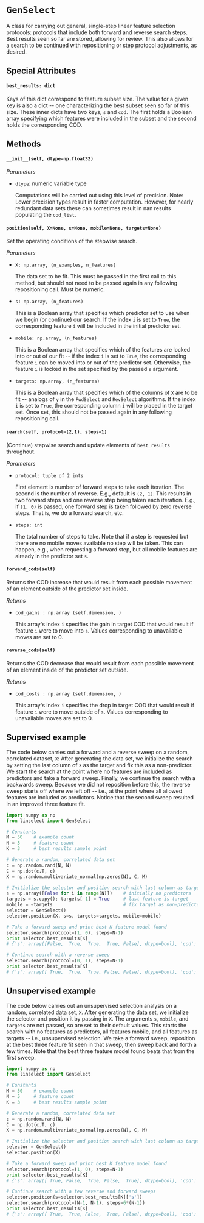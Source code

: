 # `GenSelect` 

A class for carrying out general, single-step linear feature selection
protocols: protocols that include both forward and reverse search steps.  Best
results seen so far are stored, allowing for review.  This also allows for a
search to be continued with repositioning or step protocol adjustments, as
desired.

## Special Attributes
#### `best_results: dict`
  Keys of this dict correspond to feature subset size.  The value for a given key
  is also a dict -- one characterizing the best subset seen so far of this size.
  These inner dicts have two keys, `s` and `cod`.  The first holds a Boolean array
  specifying which features were included in the subset and the second holds the
  corresponding COD.

## Methods
#### `__init__(self, dtype=np.float32)`
  *Parameters*

  * `dtype`: numeric variable type
  
    Computations will be carried out using this level of precision. Note: Lower
    precision types result in faster computation. However, for nearly redundant
    data sets these can sometimes result in nan results populating the
    `cod_list`.

#### `position(self, X=None, s=None, mobile=None, targets=None)`

Set the operating conditions of the stepwise search.

*Parameters*
  
 *  `X: np.array, (n_examples, n_features)`

    The data set to be fit.  This must be passed in the first call to this
    method, but should not need to be passed again in any following repositioning
    call.  Must be numeric.

 *  `s: np.array, (n_features)`

    This is a Boolean array that specifies which predictor set to use when we
    begin (or continue) our search.  If the index `i` is set to `True`, the
    corresponding feature `i` will be included in the initial predictor set.

 *  `mobile: np.array, (n_features)`

    This is a Boolean array that specifies which of the features are locked into
    or out of our fit -- if the index `i` is set to `True`, the corresponding
    feature `i` can be moved into or out of the predictor set.  Otherwise, the
    feature `i` is locked in the set specified by the passed `s` argument.


 * `targets: np.array, (n_features)`

    This is a Boolean array that specifies which of the columns of `X` are to be
    fit -- analogs of `y` in the `FwdSelect` and `RevSelect` algorithms.  If the
    index `i` is set to `True`, the corresponding column `i` will be placed in the
    target set.  Once set, this should not be passed again in any following
    repositioning call.

#### `search(self, protocol=(2,1), steps=1)`

(Continue) stepwise search and update elements of `best_results` throughout. 

  *Parameters*

  * `protocol: tuple of 2 ints`

    First element is number of forward steps to take each iteration.  The
    second is the number of reverse.  E.g., default is `(2, 1)`.  This results
    in two forward steps and one reverse step being taken each iteration.
    E.g., if `(1, 0)` is passed, one forward step is taken followed by zero
    reverse steps.  That is, we do a forward search, etc.

  * `steps: int`

    The total number of steps to take.  Note that if a step is
    requested but there are no mobile moves available no step will be
    taken.  This can happen, e.g., when requesting a forward step, but
    all mobile features are already in the predictor set `s`.

#### `forward_cods(self)`

Returns the COD increase that would result from each possible movement of an
element outside of the predictor set inside.

  *Returns*

  * `cod_gains : np.array (self.dimension, )`

    This array's index `i` specifies the gain in target COD that would result if
    feature `i` were to move into `s`.  Values corresponding to unavailable moves
    are set to 0.

#### `reverse_cods(self)`

Returns the COD decrease that would result from each possible movement of an
element inside of the predictor set outside.

  *Returns*

  * `cod_costs : np.array (self.dimension, )`


    This array's index `i` specifies the drop in target COD that would result if
    feature `i` were to move outside of `s`.  Values corresponding to unavailable
    moves are set to 0.

## Supervised example
The code below carries out a forward and a reverse sweep on a random,
correlated dataset, `X`:  After generating the data set, we initialize the
search by setting the last column of `X` as the target and fix this as a
non-predictor.  We start the search at the point where no features are
included as predictors and take a forward sweep.  Finally, we continue the
search with a backwards sweep.  Because we did not reposition before this, the
reverse sweep starts off where we left off -- i.e., at the point where all
allowed features are included as predictors. Notice that the second sweep
resulted in an improved three feature fit.

```python
import numpy as np
from linselect import GenSelect

# Constants
M = 50    # example count 
N = 5     # feature count 
K = 3     # best results sample point

# Generate a random, correlated data set
c = np.random.rand(N, N)
C = np.dot(c.T, c)
X = np.random.multivariate_normal(np.zeros(N), C, M)

# Initialize the selector and position search with last column as target.
s = np.array([False for i in range(N)])    # initially no predictors
targets = s.copy(); targets[-1] = True     # last feature is target
mobile = ~targets                          # fix target as non-predictor
selector = GenSelect()
selector.position(X, s=s, targets=targets, mobile=mobile)

# Take a forward sweep and print best K feature model found
selector.search(protocol=(1, 0), steps=N-1)
print selector.best_results[K]
# {'s': array([False,  True,  True,  True, False], dtype=bool), 'cod': 0.912}

# Continue search with a reverse sweep
selector.search(protocol=(0, 1), steps=N-1)
print selector.best_results[K]
# {'s': array([ True,  True,  True, False, False], dtype=bool), 'cod': 0.914}
```

## Unsupervised example
The code below carries out an unsupervised selection analysis on a random,
correlated data set, `X`.  After generating the data set, we initialize the
selector and position it by passing in `X`.  The arguments `s`, `mobile`, and
`targets` are not passed, so are set to their default values.  This starts the
search with no features as predictors, all features mobile, and all features
as targets -- i.e., unsupervised selection.  We take a forward sweep,
reposition at the best three feature fit seen in that sweep, then sweep back
and forth a few times.  Note that the best three feature model found beats
that from the first sweep.

```python
import numpy as np
from linselect import GenSelect

# Constants
M = 50    # example count 
N = 5     # feature count 
K = 3     # best results sample point

# Generate a random, correlated data set
c = np.random.rand(N, N)
C = np.dot(c.T, c)
X = np.random.multivariate_normal(np.zeros(N), C, M)

# Initialize the selector and position search with last column as target.
selector = GenSelect()
selector.position(X)

# Take a forward sweep and print best K feature model found
selector.search(protocol=(1, 0), steps=N-1)
print selector.best_results[K]
# {'s': array([ True, False,  True, False,  True], dtype=bool), 'cod': 4.89}

# Continue search with a few reverse and forward sweeps
selector.position(s=selector.best_results[K]['s'])
selector.search(protocol=(N-1, N-1), steps=6*(N-1))
print selector.best_results[K]
# {'s': array([ True,  True, False,  True, False], dtype=bool), 'cod': 4.95}
```
